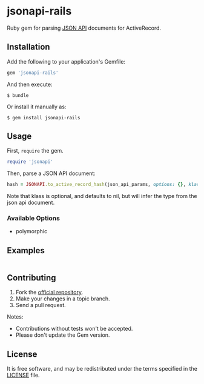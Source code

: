 # jsonapi-rails
Ruby gem for parsing [JSON API](http://jsonapi.org) documents for ActiveRecord.

## Installation

Add the following to your application's Gemfile:
```ruby
gem 'jsonapi-rails'
```
And then execute:
```
$ bundle
```
Or install it manually as:
```
$ gem install jsonapi-rails
```

## Usage

First, `require` the gem.
```ruby
require 'jsonapi'
```

Then, parse a JSON API document:

```ruby
hash = JSONAPI.to_active_record_hash(json_api_params, options: {}, klass: nil)
```

Note that klass is optional, and defaults to nil, but will infer the type from the json api document.

### Available Options

 - polymorphic

## Examples

```ruby

```

## Contributing

1. Fork the [official repository](https://github.com/beauby/jsonapi-rails/tree/master).
2. Make your changes in a topic branch.
3. Send a pull request.

Notes:

* Contributions without tests won't be accepted.
* Please don't update the Gem version.

## License

It is free software, and may be redistributed under the terms specified in the
[LICENSE](LICENSE) file.
